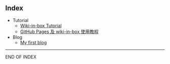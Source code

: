 ## Index ##

+ Tutorial
	+ [Wiki-in-box Tutorial](tutorial)
	+ [GitHub Pages 及 wiki-in-box 使用教程](2015-05-18-my-tutorial)
+ Blog
	+ [My first blog](2015-05-17-first)

------
END OF INDEX
